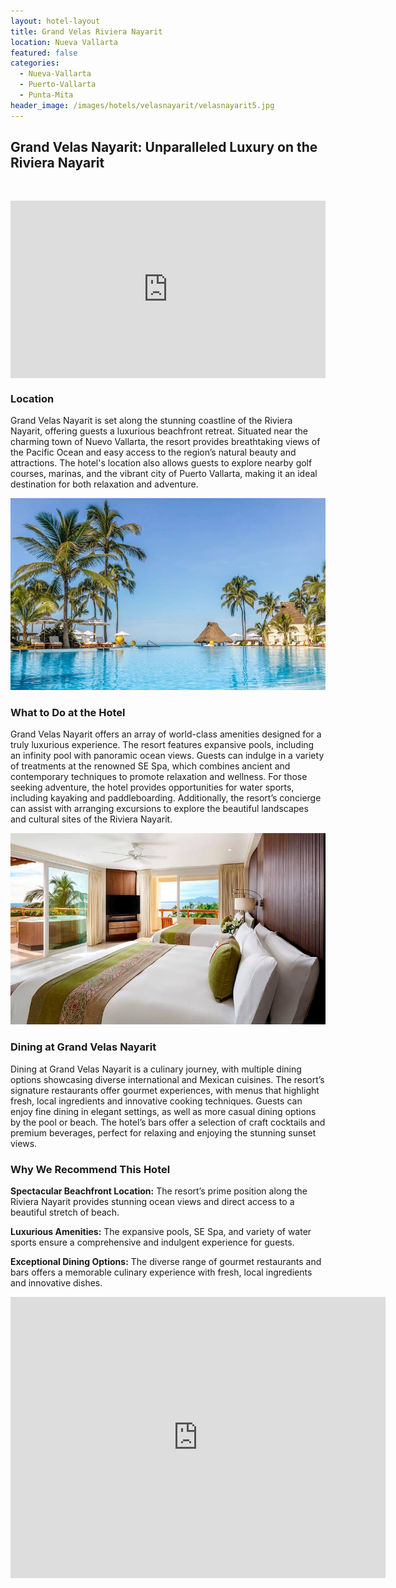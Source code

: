 ```yaml
---
layout: hotel-layout
title: Grand Velas Riviera Nayarit
location: Nueva Vallarta
featured: false
categories:
  - Nueva-Vallarta
  - Puerto-Vallarta
  - Punta-Mita
header_image: /images/hotels/velasnayarit/velasnayarit5.jpg
---
```

## Grand Velas Nayarit: Unparalleled Luxury on the Riviera Nayarit

&nbsp;

<style>.embed-container { position: relative; padding-bottom: 56.25%; height: 0; overflow: hidden; max-width: 100%; } .embed-container iframe, .embed-container object, .embed-container embed { position: absolute; top: 0; left: 0; width: 100%; height: 100%; }</style>

<div class="embed-container"><iframe src="https://www.youtube.com/embed/TzTSeP8sZnY" frameborder="0" allowfullscreen=""></iframe></div>

### Location

Grand Velas Nayarit is set along the stunning coastline of the Riviera Nayarit, offering guests a luxurious beachfront retreat. Situated near the charming town of Nuevo Vallarta, the resort provides breathtaking views of the Pacific Ocean and easy access to the region’s natural beauty and attractions. The hotel's location also allows guests to explore nearby golf courses, marinas, and the vibrant city of Puerto Vallarta, making it an ideal destination for both relaxation and adventure.

![](/images/hotels/velasnayarit/velasnayarit1.jpg)

### What to Do at the Hotel

Grand Velas Nayarit offers an array of world-class amenities designed for a truly luxurious experience. The resort features expansive pools, including an infinity pool with panoramic ocean views. Guests can indulge in a variety of treatments at the renowned SE Spa, which combines ancient and contemporary techniques to promote relaxation and wellness. For those seeking adventure, the hotel provides opportunities for water sports, including kayaking and paddleboarding. Additionally, the resort’s concierge can assist with arranging excursions to explore the beautiful landscapes and cultural sites of the Riviera Nayarit.

![](/images/hotels/velasnayarit/velasnayarit2.jpg)

### Dining at Grand Velas Nayarit

Dining at Grand Velas Nayarit is a culinary journey, with multiple dining options showcasing diverse international and Mexican cuisines. The resort’s signature restaurants offer gourmet experiences, with menus that highlight fresh, local ingredients and innovative cooking techniques. Guests can enjoy fine dining in elegant settings, as well as more casual dining options by the pool or beach. The hotel’s bars offer a selection of craft cocktails and premium beverages, perfect for relaxing and enjoying the stunning sunset views.

### Why We Recommend This Hotel

**Spectacular Beachfront Location:** The resort’s prime position along the Riviera Nayarit provides stunning ocean views and direct access to a beautiful stretch of beach.&nbsp;

**Luxurious Amenities:** The expansive pools, SE Spa, and variety of water sports ensure a comprehensive and indulgent experience for guests.&nbsp;

**Exceptional Dining Options:** The diverse range of gourmet restaurants and bars offers a memorable culinary experience with fresh, local ingredients and innovative dishes.&nbsp;

<div class='map-container center'>

<iframe src="https://www.google.com/maps/embed?pb=!1m18!1m12!1m3!1d1866.0394707684538!2d-105.3019365934584!3d20.707018754137856!2m3!1f0!2f0!3f0!3m2!1i1024!2i768!4f13.1!3m3!1m2!1s0x842146b9ce435737%3A0xc16ec8df0575b94d!2sGrand%20Velas%20Riviera%20Nayarit!5e0!3m2!1ses!2smx!4v1723603438264!5m2!1ses!2smx" width="600" height="450" style="border:0;" allowfullscreen="" loading="lazy" referrerpolicy="no-referrer-when-downgrade"></iframe>

</div>
&nbsp;